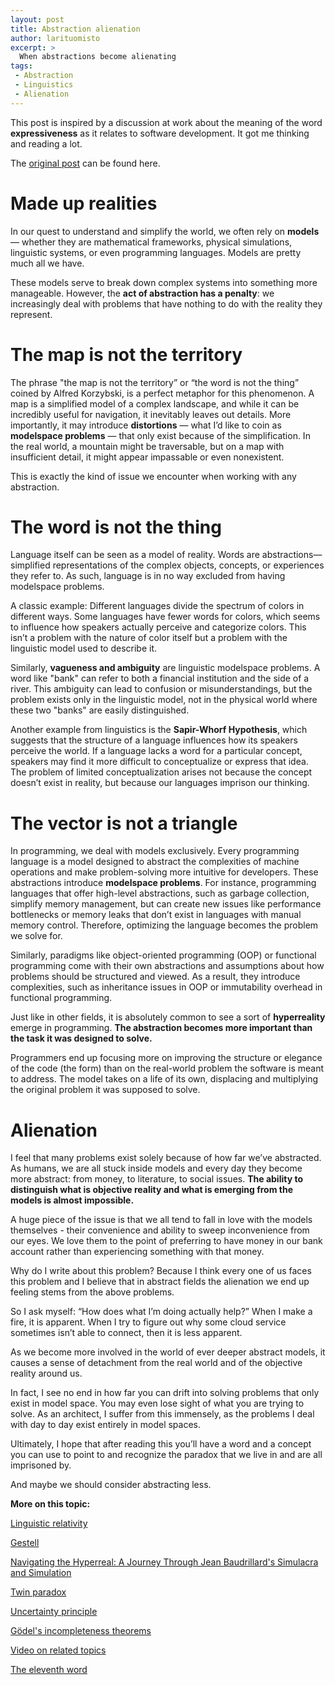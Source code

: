 ```yaml
---
layout: post
title: Abstraction alienation
author: larituomisto
excerpt: >
  When abstractions become alienating
tags:
 - Abstraction
 - Linguistics
 - Alienation
---
```


This post is inspired by a discussion at work about the meaning of the word **expressiveness** as it relates to software development. It got me thinking and reading a lot.

The [original post](https://www.tuomistolari.net/blog/2024/10/14/abstraction-alienation) can be found here.

# Made up realities

In our quest to understand and simplify the world, we often rely on **models** — whether they are mathematical frameworks, physical simulations, linguistic systems, or even programming languages. Models are pretty much all we have.


These models serve to break down complex systems into something more manageable. However, the **act of abstraction has a penalty**: we increasingly deal with problems that have nothing to do with the reality they represent.

# The map is not the territory

The phrase "the map is not the territory” or “the word is not the thing” coined by Alfred Korzybski, is a perfect metaphor for this phenomenon. A map is a simplified model of a complex landscape, and while it can be incredibly useful for navigation, it inevitably leaves out details. More importantly, it may introduce **distortions** — what I’d like to coin as **modelspace problems** — that only exist because of the simplification. In the real world, a mountain might be traversable, but on a map with insufficient detail, it might appear impassable or even nonexistent.

This is exactly the kind of issue we encounter when working with any abstraction.

# The word is not the thing

Language itself can be seen as a model of reality. Words are abstractions—simplified representations of the complex objects, concepts, or experiences they refer to. As such, language is in no way excluded from having modelspace problems.

A classic example: Different languages divide the spectrum of colors in different ways. Some languages have fewer words for colors, which seems to influence how speakers actually perceive and categorize colors. This isn’t a problem with the nature of color itself but a problem with the linguistic model used to describe it.

Similarly, **vagueness and ambiguity** are linguistic modelspace problems. A word like "bank" can refer to both a financial institution and the side of a river. This ambiguity can lead to confusion or misunderstandings, but the problem exists only in the linguistic model, not in the physical world where these two "banks" are easily distinguished.

Another example from linguistics is the **Sapir-Whorf Hypothesis**, which suggests that the structure of a language influences how its speakers perceive the world. If a language lacks a word for a particular concept, speakers may find it more difficult to conceptualize or express that idea. The problem of limited conceptualization arises not because the concept doesn’t exist in reality, but because our languages imprison our thinking.

# The vector is not a triangle

In programming, we deal with models exclusively. Every programming language is a model designed to abstract the complexities of machine operations and make problem-solving more intuitive for developers. These abstractions introduce **modelspace problems**. For instance, programming languages that offer high-level abstractions, such as garbage collection, simplify memory management, but can create new issues like performance bottlenecks or memory leaks that don’t exist in languages with manual memory control. Therefore, optimizing the language becomes the problem we solve for.

Similarly, paradigms like object-oriented programming (OOP) or functional programming come with their own abstractions and assumptions about how problems should be structured and viewed. As a result, they introduce complexities, such as inheritance issues in OOP or immutability overhead in functional programming.

Just like in other fields, it is absolutely common to see a sort of **hyperreality** emerge in programming. **The abstraction becomes more important than the task it was designed to solve.**

Programmers end up focusing more on improving the structure or elegance of the code (the form) than on the real-world problem the software is meant to address. The model takes on a life of its own, displacing and multiplying the original problem it was supposed to solve.

# Alienation

I feel that many problems exist solely because of how far we’ve abstracted. As humans, we are all stuck inside models and every day they become more abstract: from money, to literature, to social issues. **The ability to distinguish what is objective reality and what is emerging from the models is almost impossible.**

A huge piece of the issue is that we all tend to fall in love with the models themselves - their convenience and ability to sweep inconvenience from our eyes. We love them to the point of preferring to have money in our bank account rather than experiencing something with that money.

Why do I write about this problem? Because I think every one of us faces this problem and I believe that in abstract fields the alienation we end up feeling stems from the above problems.

So I ask myself: “How does what I’m doing actually help?” When I make a fire, it is apparent. When I try to figure out why some cloud service sometimes isn’t able to connect, then it is less apparent.

As we become more involved in the world of ever deeper abstract models, it causes a sense of detachment from the real world and of the objective reality around us.

In fact, I see no end in how far you can drift into solving problems that only exist in model space. You may even lose sight of what you are trying to solve. As an architect, I suffer from this immensely, as the problems I deal with day to day exist entirely in model spaces.

Ultimately, I hope that after reading this you’ll have a word and a concept you can use to point to and recognize the paradox that we live in and are all imprisoned by.

And maybe we should consider abstracting less.

**More on this topic:**

[Linguistic relativity](https://en.wikipedia.org/wiki/Linguistic_relativity)

[Gestell](https://en.wikipedia.org/wiki/Gestell)

[Navigating the Hyperreal: A Journey Through Jean Baudrillard's Simulacra and Simulation](https://medium.com/@thecuriousphilosopher/navigating-the-hyperreal-a-journey-through-jean-baudrillards-simulacra-and-simulation-ea30bad3fa69)

[Twin paradox](https://en.wikipedia.org/wiki/Twin_paradox)

[Uncertainty principle](https://en.wikipedia.org/wiki/Uncertainty_principle)

[Gödel's incompleteness theorems](https://en.wikipedia.org/wiki/G%C3%B6del%27s_incompleteness_theorems)

[Video on related topics](https://www.youtube.com/watch?v=sA30Ap3Uh4A)

[The eleventh word](https://www.theparisreview.org/blog/2020/10/05/the-eleventh-word/)
